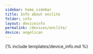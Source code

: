 ```yaml
---
sidebar: home_sidebar
title: Info about onclite
folder: info
layout: deviceinfo
permalink: /devices/onclite/
device: angelican
---
```

{% include templates/device_info.md %}
